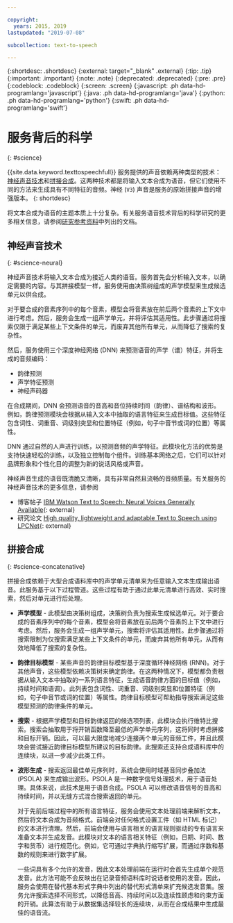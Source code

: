 ```yaml
---

copyright:
  years: 2015, 2019
lastupdated: "2019-07-08"

subcollection: text-to-speech

---
```


{:shortdesc: .shortdesc}
{:external: target="_blank" .external}
{:tip: .tip}
{:important: .important}
{:note: .note}
{:deprecated: .deprecated}
{:pre: .pre}
{:codeblock: .codeblock}
{:screen: .screen}
{:javascript: .ph data-hd-programlang='javascript'}
{:java: .ph data-hd-programlang='java'}
{:python: .ph data-hd-programlang='python'}
{:swift: .ph data-hd-programlang='swift'}

# 服务背后的科学
{: #science}

{{site.data.keyword.texttospeechfull}} 服务提供的声音依赖两种类型的技术：[神经声音技术](#science-neural)和[拼接合成](#science-concatenative)。这两种技术都是将输入文本合成为语音，但它们使用不同的方法来生成具有不同特征的音频。神经 (`V3`) 声音是服务的原始拼接声音的增强版本。
{: shortdesc}

将文本合成为语音的主题本质上十分复杂。有关服务语音技术背后的科学研究的更多相关信息，请参阅[研究参考资料](/docs/services/text-to-speech?topic=text-to-speech-references)中列出的文档。

## 神经声音技术
{: #science-neural}

神经声音技术将输入文本合成为接近人类的语音。服务首先会分析输入文本，以确定需要的内容。与其拼接模型一样，服务使用由决策树组成的声学模型来生成候选单元以供合成。

对于要合成的音素序列中的每个音素，模型会将音素放在前后两个音素的上下文中进行考虑。然后，服务会生成一组声学单元，并将评估其适用性。此步骤通过将搜索仅限于满足某些上下文条件的单元，而废弃其他所有单元，从而降低了搜索的复杂性。

然后，服务使用三个深度神经网络 (DNN) 来预测语音的声学（谱）特征，并将生成的音频编码：

-   韵律预测
-   声学特征预测
-   神经声码器

在合成期间，DNN 会预测语音的音高和音位持续时间（韵律）、谱结构和波形。例如，韵律预测模块会根据从输入文本中抽取的语言特征来生成目标值。这些特征包含词性、词重音、词级别突显和位置特征（例如，句子中音节或词的位置）等属性。

DNN 通过自然的人声进行训练，以预测音频的声学特征。此模块化方法的优势是支持快速轻松的训练，以及独立控制每个组件。训练基本网络之后，它们可以针对品牌形象和个性化目的调整为新的说话风格或声音。

神经声音生成的语音既清脆又清晰，具有非常自然且流畅的音频质量。有关服务的神经声音技术的更多信息，请参阅

-   博客帖子 [IBM Watson Text to Speech: Neural Voices Generally Available](https://medium.com/ibm-watson/ibm-watson-text-to-speech-neural-voices-added-to-service-e562106ff9c7){: external}
-   研究论文 [High quality, lightweight and adaptable Text to Speech using LPCNet](https://arxiv.org/abs/1905.00590){: external}

## 拼接合成
{: #science-concatenative}

拼接合成依赖于大型合成语料库中的声学单元清单来为任意输入文本生成输出语音。此服务基于以下过程管道。这些过程有助于通过此单元清单进行高效、实时搜索，然后对单元进行后处理。


-   **声学模型** - 此模型由决策树组成，决策树负责为搜索生成候选单元。对于要合成的音素序列中的每个音素，模型会将音素放在前后两个音素的上下文中进行考虑。然后，服务会生成一组声学单元，搜索将评估其适用性。此步骤通过将搜索限制为仅搜索满足某些上下文条件的单元，而废弃其他所有单元，从而有效地降低了搜索的复杂性。
-   **韵律目标模型** - 某些声音的韵律目标模型基于深度循环神经网络 (RNN)。对于其他声音，这些模型依赖决策树来确定韵律。在这两种情况下，模型都负责根据从输入文本中抽取的一系列语言特征，生成语音韵律方面的目标值（例如，持续时间和语调）。此列表包含词性、词重音、词级别突显和位置特征（例如，句子中音节或词的位置）等属性。韵律目标模型可帮助指导搜索满足这些模型预测的韵律条件的单元。
-   **搜索** - 根据声学模型和目标韵律返回的候选项列表，此模块会执行维特比搜索。搜索会抽取用于将开销函数降至最低的声学单元序列，这将同时考虑拼接和目标开销。因此，可以最大限度地减少连接两个单元的音频工件，并且此模块会尝试接近韵律目标模型所建议的目标韵律。此搜索还支持合成语料库中的连续块，以进一步减少此类工件。
-   **波形生成** - 搜索返回最佳单元序列时，系统会使用时域基音同步叠加法 (PSOLA) 来生成输出波形。PSOLA 是一种数字信号处理技术，用于语音处理。具体来说，此技术是用于语音合成。PSOLA 可以修改语音信号的音高和持续时间，并以无缝方式混合搜索返回的单元。

    对于先前后端过程中的所有语言特征，服务会使用文本处理前端来解析文本，然后将文本合成为音频格式。前端会对任何格式设置工件（如 HTML 标记）的文本进行清理。然后，前端会使用与语言相关的语言规则驱动的专有语言来准备文本并生成发音。此模块对文本的语言相关特征（例如，日期、时间、数字和货币）进行规范化。例如，它可通过字典执行缩写扩展，而通过序数和基数的规则来进行数字扩展。

    一些词具有多个允许的发音，因此文本处理前端在运行时会首先生成单个规范发音。此方法可能不会反映出在记录音频语料库时说话者使用的发音。因此，服务会使用在替代基本形式字典中列出的替代形式清单来扩充候选发音集。服务允许搜索选择不同形式，以降低音高、持续时间以及连续性顾虑和约束方面的开销。此算法有助于从数据集选择较长的连续块，从而在合成结果中生成最佳的语音流。
